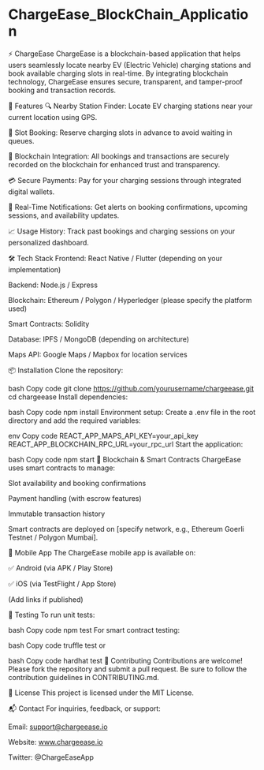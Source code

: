 # ChargeEase_BlockChain_Application
⚡ ChargeEase
ChargeEase is a blockchain-based application that helps users seamlessly locate nearby EV (Electric Vehicle) charging stations and book available charging slots in real-time. By integrating blockchain technology, ChargeEase ensures secure, transparent, and tamper-proof booking and transaction records.

🚀 Features
🔍 Nearby Station Finder: Locate EV charging stations near your current location using GPS.

📅 Slot Booking: Reserve charging slots in advance to avoid waiting in queues.

🔗 Blockchain Integration: All bookings and transactions are securely recorded on the blockchain for enhanced trust and transparency.

💳 Secure Payments: Pay for your charging sessions through integrated digital wallets.

🔔 Real-Time Notifications: Get alerts on booking confirmations, upcoming sessions, and availability updates.

📈 Usage History: Track past bookings and charging sessions on your personalized dashboard.

🛠️ Tech Stack
Frontend: React Native / Flutter (depending on your implementation)

Backend: Node.js / Express

Blockchain: Ethereum / Polygon / Hyperledger (please specify the platform used)

Smart Contracts: Solidity

Database: IPFS / MongoDB (depending on architecture)

Maps API: Google Maps / Mapbox for location services

📦 Installation
Clone the repository:

bash
Copy code
git clone https://github.com/yourusername/chargeease.git
cd chargeease
Install dependencies:

bash
Copy code
npm install
Environment setup:
Create a .env file in the root directory and add the required variables:

env
Copy code
REACT_APP_MAPS_API_KEY=your_api_key
REACT_APP_BLOCKCHAIN_RPC_URL=your_rpc_url
Start the application:

bash
Copy code
npm start
🔐 Blockchain & Smart Contracts
ChargeEase uses smart contracts to manage:

Slot availability and booking confirmations

Payment handling (with escrow features)

Immutable transaction history

Smart contracts are deployed on [specify network, e.g., Ethereum Goerli Testnet / Polygon Mumbai].

📱 Mobile App
The ChargeEase mobile app is available on:

✅ Android (via APK / Play Store)

✅ iOS (via TestFlight / App Store)

(Add links if published)

🧪 Testing
To run unit tests:

bash
Copy code
npm test
For smart contract testing:

bash
Copy code
truffle test
or

bash
Copy code
hardhat test
🤝 Contributing
Contributions are welcome! Please fork the repository and submit a pull request. Be sure to follow the contribution guidelines in CONTRIBUTING.md.

📄 License
This project is licensed under the MIT License.

📬 Contact
For inquiries, feedback, or support:

Email: support@chargeease.io

Website: www.chargeease.io

Twitter: @ChargeEaseApp
